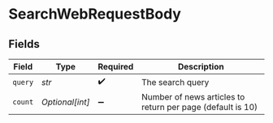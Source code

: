 # SearchWebRequestBody


## Fields

| Field                                                      | Type                                                       | Required                                                   | Description                                                |
| ---------------------------------------------------------- | ---------------------------------------------------------- | ---------------------------------------------------------- | ---------------------------------------------------------- |
| `query`                                                    | *str*                                                      | :heavy_check_mark:                                         | The search query                                           |
| `count`                                                    | *Optional[int]*                                            | :heavy_minus_sign:                                         | Number of news articles to return per page (default is 10) |